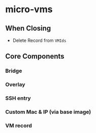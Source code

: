 # micro-vms

## When Closing
- Delete Record from `VMIds`


## Core Components

### Bridge

### Overlay

### SSH entry

### Custom Mac & IP (via base image)

### VM record